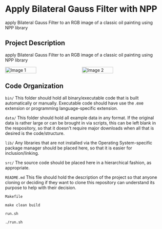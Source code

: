 # Apply Bilateral Gauss Filter with NPP
apply Bilateral Gauss Filter to an RGB image of a classic oil painting using NPP library

## Project Description

apply Bilateral Gauss Filter to an RGB image of a classic oil painting using NPP library

<div style="display: flex;">
    <img src="./data/Emma_Lady_Hamilton_by_George_Romney_rbg.png" alt="Image 1" style="float: center; width: 45%; margin-right: 5%;" />
    <img src="./data/bilateral_gauss_filtered_output.png" alt="Image 2" style="float: center; width: 45%; margin-right: 5%;" />
</div>

## Code Organization

```bin/```
This folder should hold all binary/executable code that is built automatically or manually. Executable code should have use the .exe extension or programming language-specific extension.

```data/```
This folder should hold all example data in any format. If the original data is rather large or can be brought in via scripts, this can be left blank in the respository, so that it doesn't require major downloads when all that is desired is the code/structure.

```lib/```
Any libraries that are not installed via the Operating System-specific package manager should be placed here, so that it is easier for inclusion/linking.

```src/```
The source code should be placed here in a hierarchical fashion, as appropriate.

```README.md```
This file should hold the description of the project so that anyone cloning or deciding if they want to clone this repository can understand its purpose to help with their decision.


```Makefile```
```
make clean build
```

```run.sh```
```
./run.sh
```

